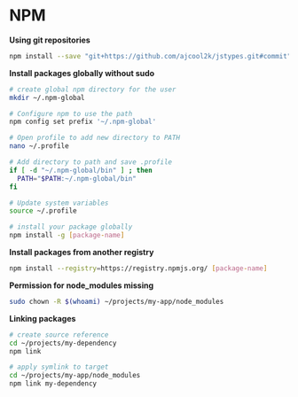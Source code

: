 # NPM

**Using git repositories**
```bash
npm install --save "git+https://github.com/ajcool2k/jstypes.git#commit"
```

**Install packages globally without sudo**

```bash
# create global npm directory for the user
mkdir ~/.npm-global

# Configure npm to use the path
npm config set prefix '~/.npm-global'

# Open profile to add new directory to PATH
nano ~/.profile

# Add directory to path and save .profile
if [ -d "~/.npm-global/bin" ] ; then
  PATH="$PATH:~/.npm-global/bin"
fi

# Update system variables
source ~/.profile

# install your package globally
npm install -g [package-name]
```

**Install packages from another registry**

```bash
npm install --registry=https://registry.npmjs.org/ [package-name]
```

**Permission for node_modules missing**

```bash
sudo chown -R $(whoami) ~/projects/my-app/node_modules
```



**Linking packages**

```bash
# create source reference
cd ~/projects/my-dependency
npm link

# apply symlink to target
cd ~/projects/my-app/node_modules
npm link my-dependency
```

